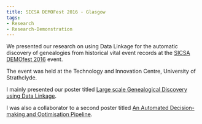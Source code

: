 ```yaml
---
title: SICSA DEMOFest 2016 - Glasgow
tags:
- Research
- Research-Demonstration
---
```


We presented our research on using Data Linkage for the automatic discovery of genealogies from historical vital event records at the [SICSA DEMOfest 2016](http://www.sicsa.ac.uk/events/sicsa-demofest-2016/) event.

The event was held at the Technology and Innovation Centre, University of Strathclyde.

I mainly presented our poster titled [Large scale Genealogical Discovery using Data Linkage](https://twitter.com/ozgurakgun/status/797074210367688704).

I was also a collaborator to a second poster titled [An Automated Decision-making and Optimisation Pipeline](https://twitter.com/ozgurakgun/status/797080115108872194).


